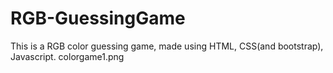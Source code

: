 # RGB-GuessingGame
This is a RGB color guessing game, made using HTML, CSS(and bootstrap), Javascript. 
colorgame1.png
